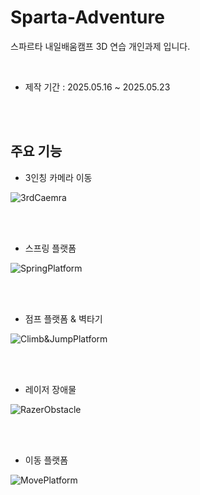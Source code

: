 # Sparta-Adventure
스파르타 내일배움캠프 3D 연습 개인과제 입니다.

<br/>

* 제작 기간 : 2025.05.16 ~ 2025.05.23
   
<br/>
<br/>
   
## 주요 기능

* 3인칭 카메라 이동
   
![3rdCaemra](https://github.com/user-attachments/assets/727124ac-763a-4b63-b58c-122d12b0552e)
   
<br/>
<br/>

* 스프링 플랫폼
   
![SpringPlatform](https://github.com/user-attachments/assets/68ccd474-58e4-4a68-b681-784527e33e0d)

<br/>
<br/> 

* 점프 플랫폼 & 벽타기
     
![Climb&JumpPlatform](https://github.com/user-attachments/assets/b93e21a4-bc52-4bf5-b204-af16b1713d98)

<br/>
<br/>
   
* 레이저 장애물
     
![RazerObstacle](https://github.com/user-attachments/assets/cc027978-ca2c-46f2-9862-39e2e288682b)

<br/>
<br/>
   
* 이동 플랫폼
     
![MovePlatform](https://github.com/user-attachments/assets/f128d442-1383-4a37-a653-7f95fb781d36)
   

